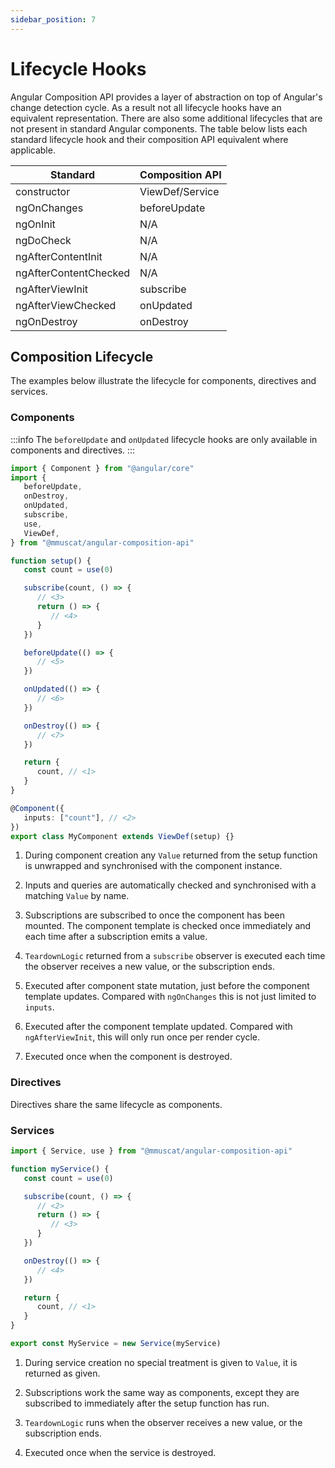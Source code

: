 ```yaml
---
sidebar_position: 7
---
```


# Lifecycle Hooks

Angular Composition API provides a layer of abstraction on top of Angular's change detection cycle. As a result not
all lifecycle hooks have an equivalent representation. There are also some additional lifecycles that are not present
in standard Angular components. The table below lists each standard lifecycle hook and their composition API equivalent
where applicable.

| Standard              | Composition API |
| --------------------- | --------------- |
| constructor           | ViewDef/Service |
| ngOnChanges           | beforeUpdate    |
| ngOnInit              | N/A             |
| ngDoCheck             | N/A             |
| ngAfterContentInit    | N/A             |
| ngAfterContentChecked | N/A             |
| ngAfterViewInit       | subscribe       |
| ngAfterViewChecked    | onUpdated       |
| ngOnDestroy           | onDestroy       |

## Composition Lifecycle

The examples below illustrate the lifecycle for components, directives and services.

### Components

:::info
The `beforeUpdate` and `onUpdated` lifecycle hooks are only available in components and directives.
:::

```ts
import { Component } from "@angular/core"
import {
   beforeUpdate,
   onDestroy,
   onUpdated,
   subscribe,
   use,
   ViewDef,
} from "@mmuscat/angular-composition-api"

function setup() {
   const count = use(0)

   subscribe(count, () => {
      // <3>
      return () => {
         // <4>
      }
   })

   beforeUpdate(() => {
      // <5>
   })

   onUpdated(() => {
      // <6>
   })

   onDestroy(() => {
      // <7>
   })

   return {
      count, // <1>
   }
}

@Component({
   inputs: ["count"], // <2>
})
export class MyComponent extends ViewDef(setup) {}
```

1. During component creation any `Value` returned from the setup function is unwrapped and synchronised with the
   component instance.

2. Inputs and queries are automatically checked and synchronised with a matching `Value` by name.

3. Subscriptions are subscribed to once the component has been mounted. The component template is checked once
   immediately and each time after a subscription emits a value.

4. `TeardownLogic` returned from a `subscribe` observer is executed each time the observer receives a new value, or
   the subscription ends.

5. Executed after component state mutation, just before the component template updates. Compared with
   `ngOnChanges` this is not just limited to `inputs`.

6. Executed after the component template updated. Compared with `ngAfterViewInit`, this will only run once per render
   cycle.

7. Executed once when the component is destroyed.

### Directives

Directives share the same lifecycle as components.

### Services

```ts
import { Service, use } from "@mmuscat/angular-composition-api"

function myService() {
   const count = use(0)

   subscribe(count, () => {
      // <2>
      return () => {
         // <3>
      }
   })

   onDestroy(() => {
      // <4>
   })

   return {
      count, // <1>
   }
}

export const MyService = new Service(myService)
```

1. During service creation no special treatment is given to `Value`, it is returned as given.

2. Subscriptions work the same way as components, except they are subscribed to immediately after the setup function
   has run.

3. `TeardownLogic` runs when the observer receives a new value, or the subscription ends.

4. Executed once when the service is destroyed.
